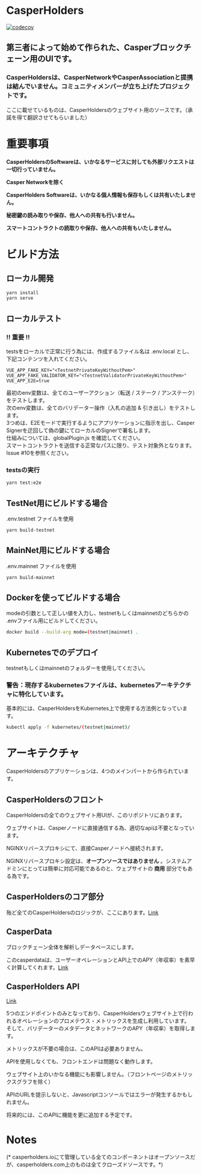 # CasperHolders
[![codecov](https://codecov.io/gh/casperholders/casperholdersfront/branch/main/graph/badge.svg?token=J111YFA2Q3)](https://codecov.io/gh/casperholders/casperholdersfront)
## 第三者によって始めて作られた、Casperブロックチェーン用のUIです。

### CasperHoldersは、CasperNetworkやCasperAssociationと提携は結んでいません。コミュニティメンバーが立ち上げたプロジェクトです。

ここに載せているものは、CasperHoldersのウェブサイト用のソースです。（承諾を得て翻訳させてもらいました）

# 重要事項

**CasperHoldersのSoftwareは、いかなるサービスに対しても外部リクエストは一切行っていません。**

**Casper Networkを除く**

**CasperHolders Softwareは、いかなる個人情報も保存もしくは共有いたしません。**

**秘密鍵の読み取りや保存、他人への共有も行いません。**

**スマートコントラクトの読取りや保存、他人への共有もいたしません。**

# ビルド方法

## ローカル開発

```bash
yarn install
yarn serve
```

## ローカルテスト

### !! 重要 !!

testsをローカルで正常に行う為には、作成するファイル名は .env.local とし、下記コンテンツを入れてください。

```
VUE_APP_FAKE_KEY="<TestnetPrivateKeyWithoutPem>"
VUE_APP_FAKE_VALIDATOR_KEY="<TestnetValidatorPrivateKeyWithoutPem>"
VUE_APP_E2E=true
```

最初のenv変数は、全てのユーザーアクション（転送 / ステーク / アンステーク）をテストします。  
次のenv変数は、全てのバリデーター操作（入札の追加 & 引き出し）をテストします。  
3つめは、E2Eモードで実行するようにアプリケーションに指示を出し、Casper Signerを迂回して偽の鍵にてローカルのSignerで署名します。  
仕組みについては、globalPlugin.js を確認してください。  
スマートコントラクトを送信する正常なパスに限り、テスト対象外となります。Issue #10を参照ください。  

### testsの実行
```bash
yarn test:e2e
```

## TestNet用にビルドする場合

.env.testnet ファイルを使用

```bash
yarn build-testnet
```

## MainNet用にビルドする場合

.env.mainnet ファイルを使用

```bash
yarn build-mainnet
```

## Dockerを使ってビルドする場合

modeの引数として正しい値を入力し、testnetもしくはmainnetのどちらかの .envファイル用にビルドしてください。

```bash
docker build --build-arg mode=(testnet|mainnet) . 
```

## Kubernetesでのデプロイ

testnetもしくはmainnetのフォルダーを使用してください。

### 警告：現存するkubernetesファイルは、kubernetesアーキテクチャに特化しています。  
基本的には、CasperHoldersをKubernetes上で使用する方法例となっています。

```bash
kubectl apply -f kubernetes/(testnet|mainnet)/
```

# アーキテクチャ

CasperHoldersのアプリケーションは、4つのメインパートから作られています。

## CasperHoldersのフロント
CasperHoldersの全てのウェブサイト用UIが、このリポジトリにあります。

ウェブサイトは、Casperノードに直接通信する為、適切なapiは不要となっています。

NGINXリバースプロキシにて、直接Casperノードへ接続されます。

NGINXリバースプロキシ設定は、**オープンソースではありません** 。システムアドミンにとっては簡単に対応可能であるのと、ウェブサイトの **商用** 部分でもある為です。

## CasperHoldersのコア部分
殆ど全てのCasperHoldersのロジックが、ここにあります。[Link](https://github.com/casperholders/casperholderscore)

## CasperData

ブロックチェーン全体を解析しデータベースにします。

このcasperdataは、ユーザーオペレーションとAPI上でのAPY（年収率）を素早く計算してくれます。[Link](https://github.com/casperholders/casperdata)

## CasperHolders API

[Link](https://github.com/casperholders/casperholdersapi)

5つのエンドポイントのみとなっており、CasperHoldersウェブサイト上で行われるオペレーションのプロメテウス・メトリックスを生成し利用しています。
そして、バリデーターのメタデータとネットワークのAPY（年収率）を取得します。

メトリックスが不要の場合は、このAPIは必要ありません。

APIを使用しなくても、フロントエンドは問題なく動作します。

ウェブサイト上のいかなる機能にも影響しません。（フロントページのメトリックスグラフを除く）

APIのURLを提示しないと、Javascriptコンソールではエラーが発生するかもしれません。

将来的には、このAPIに機能を更に追加する予定です。
    
# Notes
(* casperholders.ioにて管理している全てのコンポーネントはオープンソースだが、casperholders.com上のものは全てクローズドソースです。*)



